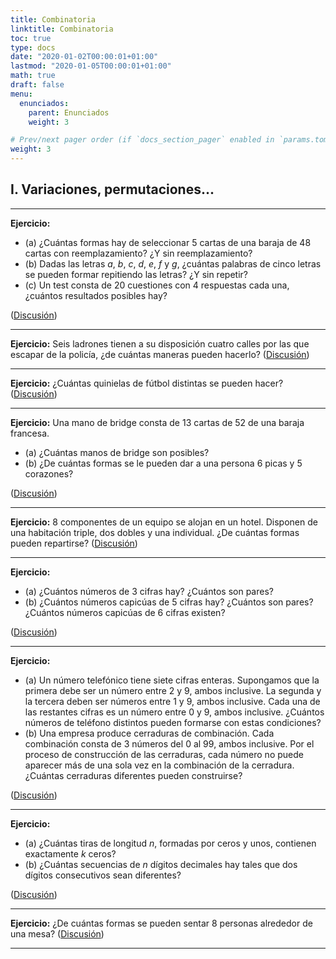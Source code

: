 ```yaml
---
title: Combinatoria
linktitle: Combinatoria
toc: true
type: docs
date: "2020-01-02T00:00:01+01:00"
lastmod: "2020-01-05T00:00:01+01:00"
math: true
draft: false
menu:
  enunciados:
    parent: Enunciados
    weight: 3

# Prev/next pager order (if `docs_section_pager` enabled in `params.toml`)
weight: 3
---
```


## I. Variaciones, permutaciones...

---

**Ejercicio:**
- (a) ¿Cuántas formas hay de seleccionar $5$ cartas de una baraja de $48$ cartas con reemplazamiento? ¿Y sin reemplazamiento?
- (b) Dadas las letras $a$, $b$, $c$, $d$, $e$, $f$ y $g$, ¿cuántas palabras de cinco letras se pueden formar repitiendo las letras? ¿Y sin repetir?
- (c\) Un test consta de $20$ cuestiones con $4$ respuestas cada una, ¿cuántos resultados posibles hay?

([Discusión](/2020/01/02/enunciados-propuestos-xxix/))

---

**Ejercicio:** Seis ladrones tienen a su disposición cuatro calles por las que escapar de la policía, ¿de cuántas maneras pueden hacerlo? ([Discusión](/2020/01/02/enunciados-propuestos-xxix/))

---

**Ejercicio:** ¿Cuántas quinielas de fútbol distintas se pueden hacer? ([Discusión](/2020/01/02/enunciados-propuestos-xxix/))

---

**Ejercicio:** Una mano de bridge consta de $13$ cartas de $52$ de una baraja francesa.

- (a) ¿Cuántas manos de bridge son posibles? 
- (b) ¿De cuántas formas se le pueden dar a una persona $6$ picas y $5$ corazones?

([Discusión](/2020/01/05/enunciados-propuestos-xxx/))

---

**Ejercicio:** $8$ componentes de un equipo se alojan en un hotel. Disponen de una habitación triple, dos dobles y una individual. ¿De cuántas formas pueden repartirse? ([Discusión](/2020/01/05/enunciados-propuestos-xxx/))

---

**Ejercicio:**

- (a) ¿Cuántos números de $3$ cifras hay? ¿Cuántos son pares?
- (b) ¿Cuántos números capicúas de $5$ cifras hay? ¿Cuántos son pares? ¿Cuántos números capicúas de $6$ cifras existen?

([Discusión](/2020/01/05/enunciados-propuestos-xxx/))

---

**Ejercicio:**

- (a) Un número telefónico tiene siete cifras enteras. Supongamos que la primera debe ser un número entre $2$ y $9$, ambos inclusive. La segunda y la tercera deben ser números entre $1$ y $9$, ambos inclusive. Cada una de las restantes cifras es un número entre $0$ y $9$, ambos inclusive. ¿Cuántos números de teléfono distintos pueden formarse con estas condiciones?
- (b) Una empresa produce cerraduras de combinación. Cada combinación consta de $3$ números del $0$ al $99$, ambos inclusive. Por el proceso de construcción de las cerraduras, cada número no puede aparecer más de una sola vez en la combinación de la cerradura. ¿Cuántas cerraduras diferentes pueden construirse?

([Discusión](/2020/01/05/enunciados-propuestos-xxx/))

---

**Ejercicio:**

- (a) ¿Cuántas tiras de longitud $n$, formadas por ceros y unos, contienen exactamente $k$ ceros?
- (b) ¿Cuántas secuencias de $n$ dígitos decimales hay tales que dos dígitos consecutivos sean diferentes?

([Discusión](/2020/01/05/enunciados-propuestos-xxx/))

---

**Ejercicio:** ¿De cuántas formas se pueden sentar $8$ personas alrededor de una mesa? ([Discusión](/2020/01/05/enunciados-propuestos-xxx/))

---
